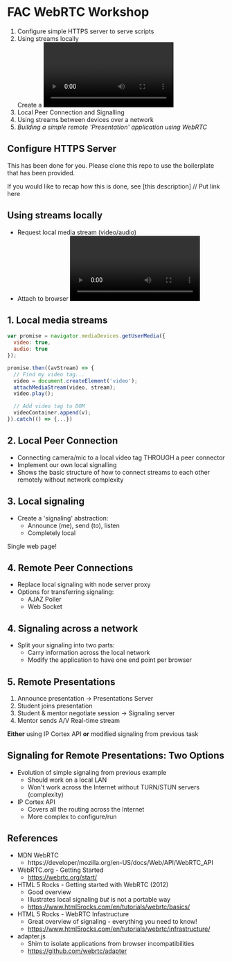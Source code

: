 # FAC WebRTC Workshop

1. Configure simple HTTPS server to serve scripts
2. Using streams locally  
Create a <video> tag in a static page  
Request media (camera and microphone)  
Attach media to video tag
3. Local Peer Connection and Signalling
4. Using streams between devices over a network
5. _Building a simple remote 'Presentation' application using WebRTC_

## Configure HTTPS Server

This has been done for you. Please clone this repo to use the boilerplate that has been provided.

If you would like to recap how this is done, see [this description] // Put link here

## Using streams locally
+ Request local media stream (video/audio)
+ Attach to browser <video> tag

## 1. Local media streams
```javascript
var promise = navigator.mediaDevices.getUserMedia({
  video: true,
  audio: true
});

promise.then((avStream) => {
  // Find my video tag...
  video = document.createElement('video');
  attachMediaStream(video, stream);
  video.play();

  // Add video tag to DOM
  videoContainer.append(v);
}).catch(() => {...})
```

## 2. Local Peer Connection
+ Connecting camera/mic to a local video tag THROUGH a peer connector
+ Implement our own local signalling
+ Shows the basic structure of how to connect streams to each other remotely without network complexity

## 3. Local signaling
+ Create a 'signaling' abstraction:
  + Announce (me), send (to), listen
  + Completely local

Single web page!

## 4. Remote Peer Connections
+ Replace local signaling with node server proxy
+ Options for transferring signaling:
  + AJAZ Poller
  + Web Socket

## 4. Signaling across a network
+ Split your signaling into two parts:
  + Carry information across the local network
  + Modify the application to have one end point per browser

## 5. Remote Presentations
1. Announce presentation -> Presentations Server
2. Student joins presentation
3. Student & mentor negotiate session -> Signaling server
4. Mentor sends A/V Real-time stream

**Either** using IP Cortex API **or** modified signaling from previous task

## Signaling for Remote Presentations: Two Options
+ Evolution of simple signaling from previous example
  + Should work on a local LAN
  + Won't work across the Internet without TURN/STUN servers (complexity)
+ IP Cortex API
  + Covers all the routing across the Internet
  + More complex to configure/run

## References
+ MDN WebRTC
  + https://developer/mozilla.org/en-US/docs/Web/API/WebRTC_API
+ WebRTC.org - Getting Started
  + https://webrtc.org/start/
+ HTML 5 Rocks - Getting started with WebRTC (2012)
  + Good overview
  + Illustrates local signaling _but_ is not a portable way
  + https://www.html5rocks.com/en/tutorials/webrtc/basics/
+ HTML 5 Rocks - WebRTC Infastructure
  + Great overview of signaling - everything you need to know!
  + https://www.html5rocks.com/en/tutorials/webrtc/infrastructure/
+ adapter.js
  + Shim to isolate applications from browser incompatibilities
  + https://github.com/webrtc/adapter

